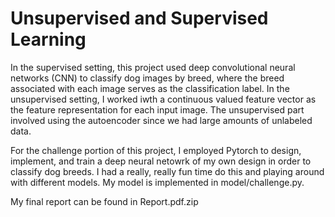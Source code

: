# Unsupervised and Supervised Learning

In the supervised setting, this project used deep convolutional neural networks (CNN) to
classify dog images by breed, where the breed associated with each image serves as the
classification label. In the unsupervised setting, I worked iwth a continuous valued 
feature vector as the feature representation for each input image. The unsupervised part
involved using the autoencoder since we had large amounts of unlabeled data.

For the challenge portion of this project, I employed Pytorch to design, implement, and train
a deep neural netowrk of my own design in order to classify dog breeds. I had a really, really
fun time do this and playing around with different models. My model is implemented in
model/challenge.py. 

My final report can be found in Report.pdf.zip
